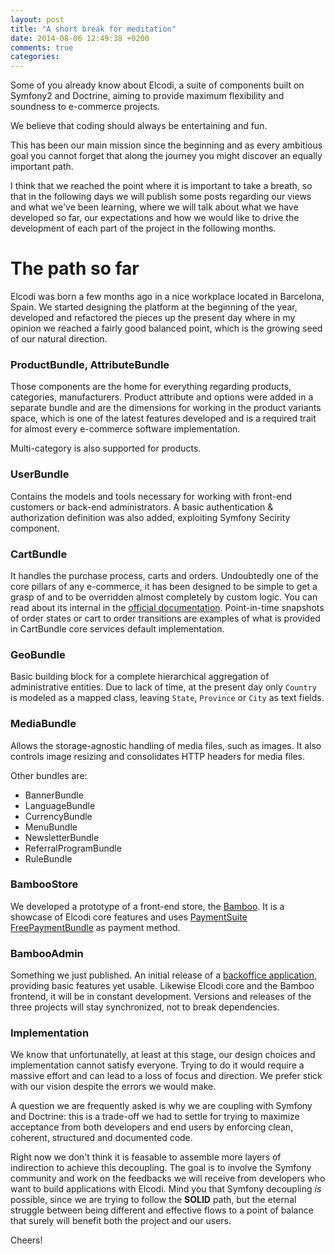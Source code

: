 ```yaml
---
layout: post
title: "A short break for meditation"
date: 2014-08-06 12:49:38 +0200
comments: true
categories:
---
```


Some of you already know about Elcodi, a suite of components built on Symfony2 and Doctrine, aiming to provide maximum flexibility and soundness to e-commerce projects.

We believe that coding should always be entertaining and fun.

This has been our main mission since the beginning and as every ambitious goal you cannot forget that along the journey you might discover an equally important path.

I think that we reached the point where it is important to take a breath, so that in the following days we will publish some posts regarding our views and what we've been learning, where we will talk about what we have developed so far, our expectations and how we would like to drive the development of each part of the project in the following months.

The path so far
===============

Elcodi was born a few months ago in a nice workplace located in Barcelona, Spain. We started designing the platform at the beginning of the year, developed and refactored the pieces up the present day where in my opinion we reached a fairly good balanced point, which is the growing seed of our natural direction.

### ProductBundle, AttributeBundle

Those components are the home for everything regarding products, categories, manufacturers. Product attribute and options were added in a separate bundle and are the dimensions for working in the product variants space, which is one of the latest features developed and is a required trait for almost every e-commerce software implementation.

Multi-category is also supported for products.

### UserBundle

Contains the models and tools necessary for working with front-end customers or back-end administrators. A basic authentication & authorization definition was also added, exploiting Symfony Secirity component.

### CartBundle

It handles the purchase process, carts and orders. Undoubtedly one of the core pillars of any e-commerce, it has been designed to be simple to get a grasp of and to be overridden almost completely by custom logic. You can read about its internal in the [official documentation](http://elcodi.readthedocs.org/en/latest/bundles/CartBundle/index.html).
Point-in-time snapshots of order states or cart to order transitions are examples of what is provided in CartBundle core services default implementation.

### GeoBundle

Basic building block for a complete hierarchical aggregation of administrative entities. Due to lack of time, at the present day only `Country` is modeled as a mapped class, leaving `State`, `Province` or `City` as text fields. 

### MediaBundle

Allows the storage-agnostic handling of media files, such as images. It also controls image resizing and consolidates HTTP headers for media files.

Other bundles are:

* BannerBundle
* LanguageBundle
* CurrencyBundle
* MenuBundle
* NewsletterBundle
* ReferralProgramBundle
* RuleBundle

### BambooStore

We developed a prototype of a front-end store, the [Bamboo](http://bamboo.elcodi.com/). It is a showcase of Elcodi core features and uses [PaymentSuite](https://github.com/PaymentSuite) [FreePaymentBundle](https://github.com/PaymentSuite/FreePaymentBundle) as payment method.

### BambooAdmin

Something we just published. An initial release of a [backoffice application](https://github.com/elcodi/bamboo-admin), providing basic features yet usable. Likewise Elcodi core and the Bamboo frontend, it will be in constant development. Versions and releases of the three projects will stay synchronized, not to break dependencies.

### Implementation

We know that unfortunatelly, at least at this stage, our design choices and implementation cannot satisfy everyone. Trying to do it would require a massive effort and can lead to a loss of focus and direction. We prefer stick with our vision despite the errors we would make. 

A question we are frequently asked is why we are coupling with Symfony and Doctrine: this is a trade-off we had to settle for trying to maximize acceptance from both developers and end users by enforcing clean, coherent, structured and documented code.

Right now we don't think it is feasable to assemble more layers of indirection to achieve this decoupling. The goal is to involve the Symfony community and work on the feedbacks we will receive from developers who want to build applications with Elcodi. Mind you that Symfony decoupling *is* possible, since we are trying to follow the **SOLID** path, but the eternal struggle between being different and effective flows to a point of balance that surely will benefit both the project and our users.

Cheers!

